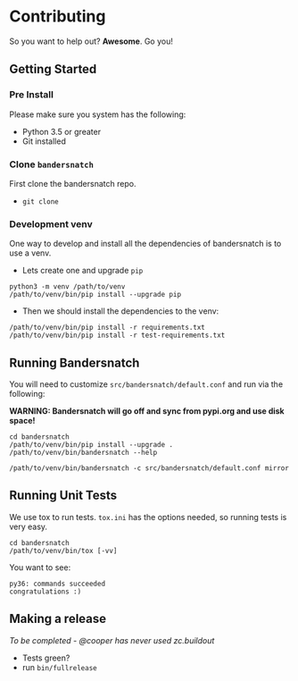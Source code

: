 # Contributing

So you want to help out? **Awesome**. Go you!

## Getting Started


### Pre Install
Please make sure you system has the following:

- Python 3.5 or greater
- Git installed

### Clone `bandersnatch`

First clone the bandersnatch repo.

- `git clone `

### Development venv

One way to develop and install all the dependencies of bandersnatch is to use a venv.

- Lets create one and upgrade `pip`

```
python3 -m venv /path/to/venv
/path/to/venv/bin/pip install --upgrade pip
```

- Then we should install the dependencies to the venv:

```
/path/to/venv/bin/pip install -r requirements.txt
/path/to/venv/bin/pip install -r test-requirements.txt
```

## Running Bandersnatch

You will need to customize `src/bandersnatch/default.conf` and run via the following:

**WARNING: Bandersnatch will go off and sync from pypi.org and use disk space!**

```
cd bandersnatch
/path/to/venv/bin/pip install --upgrade .
/path/to/venv/bin/bandersnatch --help

/path/to/venv/bin/bandersnatch -c src/bandersnatch/default.conf mirror
```

## Running Unit Tests

We use tox to run tests. `tox.ini` has the options needed, so running tests is very easy.

```
cd bandersnatch
/path/to/venv/bin/tox [-vv]
```

You want to see:
```
py36: commands succeeded
congratulations :)
```


## Making a release

*To be completed - @cooper has never used zc.buildout*

* Tests green?
* run `bin/fullrelease`

